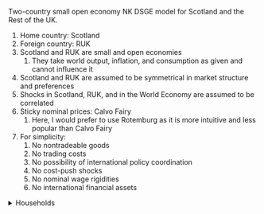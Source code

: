Two-country small open economy NK DSGE model for Scotland and the Rest of the UK.

1. Home country: Scotland
2. Foreign country: RUK
3. Scotland and RUK are small and open economies
   1. They take world output, inflation, and consumption as given and cannot influence it
4. Scotland and RUK are assumed to be symmetrical in market structure and preferences
5. Shocks in Scotland, RUK, and in the World Economy are assumed to be correlated
6. Sticky nominal prices: Calvo Fairy
   1. Here, I would prefer to use Rotemburg as it is more intuitive and less popular than Calvo Fairy
7. For simplicity:
   1. No nontradeable goods
   2. No trading costs
   3. No possibility of international policy coordination
   4. No cost-push shocks
   5. No nominal wage rigidities
   6. No international financial assets

<details>
<summary>Households</summary>
$a+b$
</details>
